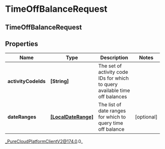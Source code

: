 # TimeOffBalanceRequest

## TimeOffBalanceRequest

## Properties

|Name | Type | Description | Notes|
|------------ | ------------- | ------------- | -------------|
| **activityCodeIds** | **[String]** | The set of activity code IDs for which to query available time off balances | |
| **dateRanges** | [**[LocalDateRange]**]([LocalDateRange]) | The list of date ranges for which to query time off balance | [optional] |



_PureCloudPlatformClientV2@174.0.0_
